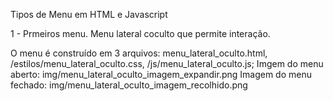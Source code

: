 Tipos de Menu em HTML e Javascript

1 - Prmeiros menu.
Menu lateral coculto que permite interação. 

O menu é construído em 3 arquivos:
    menu_lateral_oculto.html, 
    /estilos/menu_lateral_oculto.css,
    /js/menu_lateral_oculto.js;
Imgem do menu aberto: img/menu_lateral_oculto_imagem_expandir.png
Imagem do menu fechado: img/menu_lateral_oculto_imagem_recolhido.png